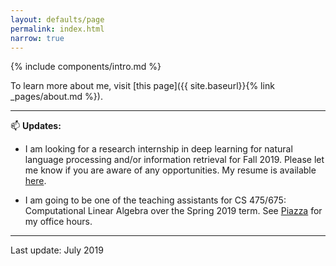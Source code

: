 ```yaml
---
layout: defaults/page
permalink: index.html
narrow: true
---
```


{% include components/intro.md %}

To learn more about me, visit [this page]({{ site.baseurl}}{% link _pages/about.md %}).

<hr />

:mailbox: __Updates:__

* I am looking for a research internship in deep learning for natural language processing and/or information retrieval for Fall 2019. Please let me know if you are aware of any opportunities. My resume is available [here](http://zeynepakkalyoncu.me/docs/zeynep_akkalyoncu_resume.pdf).

* I am going to be one of the teaching assistants for CS 475/675: Computational Linear Algebra over the Spring 2019 term. See [Piazza](https://piazza.com/uwaterloo.ca/spring2019/cs475675) for my office hours.

<hr />

Last update: July 2019
